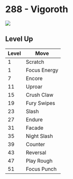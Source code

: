 # 288 - Vigoroth
![][288]

## Level Up

Level | Move
---   | ---
  1   | Scratch
  1   | Focus Energy
  7   | Encore
 11   | Uproar
 15   | Crush Claw
 19   | Fury Swipes
 23   | Slash
 27   | Endure
 31   | Facade
 35   | Night Slash
 39   | Counter
 43   | Reversal
 47   | Play Rough
 51   | Focus Punch



[288]: /img/pokemon/288.png

